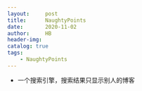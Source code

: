 ```yaml
---
layout:     post
title:      NaughtyPoints
date:       2020-11-02
author:     HB
header-img:
catalog: true
tags:
    - NaughtyPoints
---
```

- 一个搜索引擎，搜索结果只显示别人的博客
